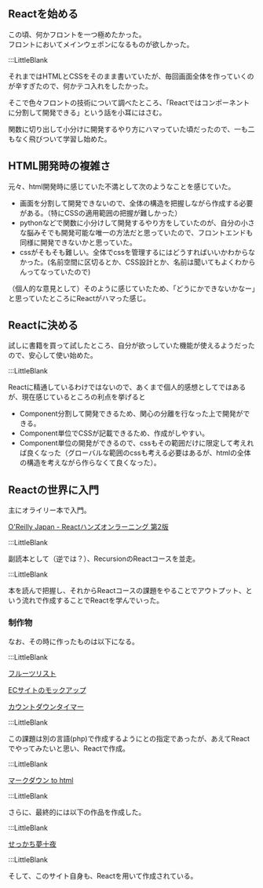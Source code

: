 ## Reactを始める  

この頃、何かフロントを一つ極めたかった。  
フロントにおいてメインウェポンになるものが欲しかった。

:::LittleBlank  

それまではHTMLとCSSをそのまま書いていたが、毎回画面全体を作っていくのが辛すぎたので、何かテコ入れをしたかった。  

そこで色々フロントの技術について調べたところ、「Reactではコンポーネントに分割して開発できる」という話を小耳にはさむ。  

関数に切り出して小分けに開発するやり方にハマっていた頃だったので、一も二もなく飛びついて学習し始めた。  

## HTML開発時の複雑さ  

元々、html開発時に感じていた不満として次のようなことを感じていた。  

- 画面を分割して開発できないので、全体の構造を把握しながら作成する必要がある。（特にCSSの適用範囲の把握が難しかった）  
- pythonなどで関数に小分けして開発するやり方をしていたのが、自分の小さな脳みそでも開発可能な唯一の方法だと思っていたので、フロントエンドも同様に開発できないかと思っていた。  
- cssがそもそも難しい。全体でcssを管理するにはどうすればいいかわからなかった。(名前空間に区切るとか、CSS設計とか、名前は聞いてもよくわからんってなっていたので)  

（個人的な意見として）そのように感じていたため、「どうにかできないかなー」と思っていたところにReactがハマった感じ。  

## Reactに決める  

試しに書籍を買って試したところ、自分が欲っしていた機能が使えるようだったので、安心して使い始めた。  

:::LittleBlank  

Reactに精通しているわけではないので、あくまで個人的感想としてではあるが、現在感じているところの利点を挙げると  
- Component分割して開発できるため、関心の分離を行なった上で開発ができる。  
- Component単位でCSSが記載できるため、作成がしやすい。  
- Component単位の開発ができるので、cssもその範囲だけに限定して考えれば良くなった（グローバルな範囲のcssも考える必要はあるが、htmlの全体の構造を考えながら作らなくて良くなった）。  

## Reactの世界に入門

主にオライリー本で入門。  

[O'Reilly Japan - Reactハンズオンラーニング 第2版](https://www.oreilly.co.jp/books/9784873119380/)  

:::LittleBlank  

副読本として（逆では？）、RecursionのReactコースを並走。  

:::LittleBlank  

本を読んで把握し、それからReactコースの課題をやることでアウトプット、という流れで作成することでReactを学んでいった。  

### 制作物

なお、その時に作ったものは以下になる。  

:::LittleBlank  

[フルーツリスト](https://www.kip2.dev/products/fruit-list)  

[ECサイトのモックアップ](https://www.kip2.dev/products/EC-site-product-list)  

[カウントダウンタイマー](https://www.kip2.dev/products/countdown-timer)   

:::LittleBlank  

この課題は別の言語(php)で作成するようにとの指定であったが、あえてReactでやってみたいと思い、Reactで作成。  

:::LittleBlank  

[マークダウン to html](https://www.kip2.dev/products/markdown-to-html)  

:::LittleBlank  

さらに、最終的には以下の作品を作成した。  

:::LittleBlank  

[せっかち夢十夜](https://www.kip2.dev/products/clicker-yume-juya)  


:::LittleBlank  

そして、このサイト自身も、Reactを用いて作成されている。  

